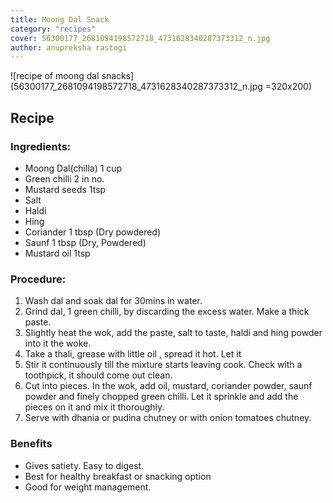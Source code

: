 ```yaml
---
title: Moong Dal Snack
category: "recipes"
cover: 56300177_2681094198572718_4731628340287373312_n.jpg
author: anupreksha rastogi
---
```


![recipe of moong dal snacks](56300177_2681094198572718_4731628340287373312_n.jpg =320x200)

## Recipe

### Ingredients:

- Moong Dal(chilla) 1 cup
- Green chilli 2 in no.
- Mustard seeds 1tsp
- Salt
- Haldi
- Hing
- Coriander 1 tbsp (Dry powdered)
- Saunf 1 tbsp (Dry, Powdered)
- Mustard oil 1tsp

### Procedure:

1.  Wash dal and soak dal for 30mins in water.
2.  Grind dal, 1 green chilli, by discarding the excess water. Make a thick paste.
3.  Slightly heat the wok, add the paste, salt to taste, haldi and hing powder into it
    the woke.
4.  Take a thali, grease with little oil , spread it hot. Let it
5.  Stir it continuously till the mixture starts leaving cook. Check with a toothpick, it should come out clean.
6.  Cut into pieces. In the wok, add oil, mustard, coriander powder, saunf powder and finely chopped green chilli. Let it sprinkle and add the pieces on it and mix it thoroughly.
7.  Serve with dhania or pudina chutney or with onion tomatoes chutney.

### Benefits

- Gives satiety. Easy to digest.
- Best for healthy breakfast or snacking option
- Good for weight management.
